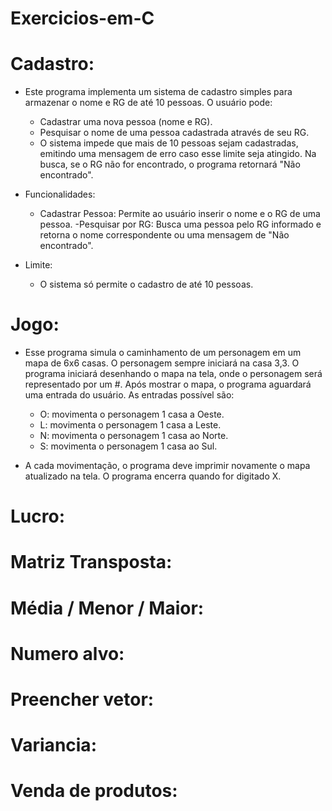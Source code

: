 # Exercicios-em-C

# Cadastro:

  - Este programa implementa um sistema de cadastro simples para armazenar o nome e RG de até 10 pessoas. O usuário pode:
    - Cadastrar uma nova pessoa (nome e RG).
    - Pesquisar o nome de uma pessoa cadastrada através de seu RG.
    - O sistema impede que mais de 10 pessoas sejam cadastradas, emitindo uma mensagem de erro caso esse limite seja atingido. Na busca, se o RG não for encontrado, o programa retornará "Não encontrado".

  - Funcionalidades:
    - Cadastrar Pessoa: Permite ao usuário inserir o nome e o RG de uma pessoa.
    -Pesquisar por RG: Busca uma pessoa pelo RG informado e retorna o nome correspondente ou uma mensagem de "Não encontrado".

  - Limite:
    - O sistema só permite o cadastro de até 10 pessoas.

# Jogo:

  - Esse programa simula o caminhamento de um personagem em um mapa de 6x6 casas. O personagem sempre iniciará na casa 3,3. O programa iniciará desenhando o mapa na tela, onde o personagem será representado por um #. Após mostrar o mapa, o programa aguardará uma entrada do usuário. As entradas possível são:

    - O: movimenta o personagem 1 casa a Oeste.
    - L: movimenta o personagem 1 casa a Leste.
    - N: movimenta o personagem 1 casa ao Norte.
    - S: movimenta o personagem 1 casa ao Sul.

  - A cada movimentação, o programa deve imprimir novamente o mapa atualizado na tela. O programa encerra quando for digitado X.

# Lucro:

# Matriz Transposta:

# Média / Menor / Maior:

# Numero alvo:

# Preencher vetor:

# Variancia:

# Venda de produtos:

